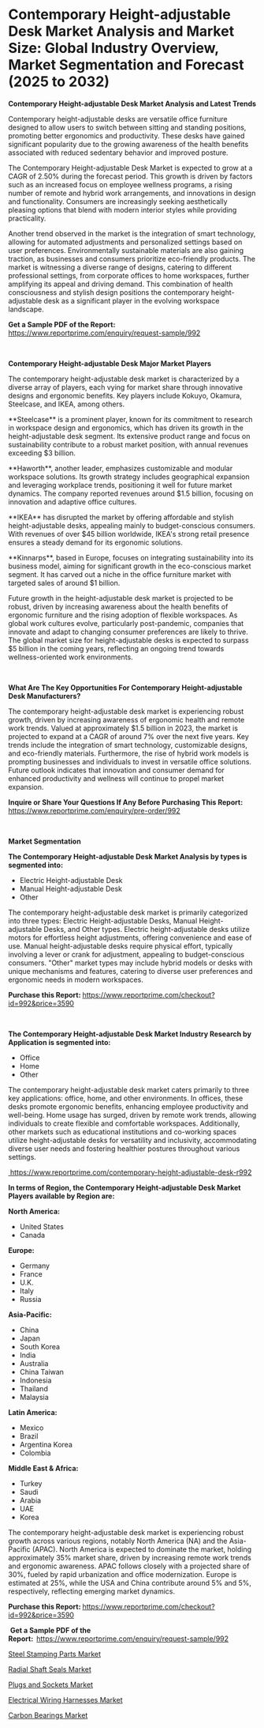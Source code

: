 <p><h1>Contemporary Height-adjustable Desk Market Analysis and Market Size: Global Industry Overview, Market Segmentation and Forecast (2025 to 2032)</h1></p><p><strong>Contemporary Height-adjustable Desk Market Analysis and Latest Trends</strong></p>
<p><p>Contemporary height-adjustable desks are versatile office furniture designed to allow users to switch between sitting and standing positions, promoting better ergonomics and productivity. These desks have gained significant popularity due to the growing awareness of the health benefits associated with reduced sedentary behavior and improved posture. </p><p>The Contemporary Height-adjustable Desk Market is expected to grow at a CAGR of 2.50% during the forecast period. This growth is driven by factors such as an increased focus on employee wellness programs, a rising number of remote and hybrid work arrangements, and innovations in design and functionality. Consumers are increasingly seeking aesthetically pleasing options that blend with modern interior styles while providing practicality. </p><p>Another trend observed in the market is the integration of smart technology, allowing for automated adjustments and personalized settings based on user preferences. Environmentally sustainable materials are also gaining traction, as businesses and consumers prioritize eco-friendly products. The market is witnessing a diverse range of designs, catering to different professional settings, from corporate offices to home workspaces, further amplifying its appeal and driving demand. This combination of health consciousness and stylish design positions the contemporary height-adjustable desk as a significant player in the evolving workspace landscape.</p></p>
<p><strong>Get a Sample PDF of the Report:&nbsp;</strong> <a href="https://www.reportprime.com/enquiry/request-sample/992?utm_campaign=2840&utm_medium=2&utm_source=Github&utm_content=ia&utm_term=18032025&utm_id=contemporary-height-adjustable-desk">https://www.reportprime.com/enquiry/request-sample/992</a></p>
<p>&nbsp;</p>
<p><strong>Contemporary Height-adjustable Desk Major Market Players</strong></p>
<p><p>The contemporary height-adjustable desk market is characterized by a diverse array of players, each vying for market share through innovative designs and ergonomic benefits. Key players include Kokuyo, Okamura, Steelcase, and IKEA, among others.</p><p>**Steelcase** is a prominent player, known for its commitment to research in workspace design and ergonomics, which has driven its growth in the height-adjustable desk segment. Its extensive product range and focus on sustainability contribute to a robust market position, with annual revenues exceeding $3 billion.</p><p>**Haworth**, another leader, emphasizes customizable and modular workspace solutions. Its growth strategy includes geographical expansion and leveraging workplace trends, positioning it well for future market dynamics. The company reported revenues around $1.5 billion, focusing on innovation and adaptive office cultures.</p><p>**IKEA** has disrupted the market by offering affordable and stylish height-adjustable desks, appealing mainly to budget-conscious consumers. With revenues of over $45 billion worldwide, IKEA's strong retail presence ensures a steady demand for its ergonomic solutions.</p><p>**Kinnarps**, based in Europe, focuses on integrating sustainability into its business model, aiming for significant growth in the eco-conscious market segment. It has carved out a niche in the office furniture market with targeted sales of around $1 billion.</p><p>Future growth in the height-adjustable desk market is projected to be robust, driven by increasing awareness about the health benefits of ergonomic furniture and the rising adoption of flexible workspaces. As global work cultures evolve, particularly post-pandemic, companies that innovate and adapt to changing consumer preferences are likely to thrive. The global market size for height-adjustable desks is expected to surpass $5 billion in the coming years, reflecting an ongoing trend towards wellness-oriented work environments.</p></p>
<p>&nbsp;</p>
<p><strong>What Are The Key Opportunities For Contemporary Height-adjustable Desk Manufacturers?</strong></p>
<p><p>The contemporary height-adjustable desk market is experiencing robust growth, driven by increasing awareness of ergonomic health and remote work trends. Valued at approximately $1.5 billion in 2023, the market is projected to expand at a CAGR of around 7% over the next five years. Key trends include the integration of smart technology, customizable designs, and eco-friendly materials. Furthermore, the rise of hybrid work models is prompting businesses and individuals to invest in versatile office solutions. Future outlook indicates that innovation and consumer demand for enhanced productivity and wellness will continue to propel market expansion.</p></p>
<p><strong>Inquire or Share Your Questions If Any Before Purchasing This Report:</strong> <a href="https://www.reportprime.com/enquiry/pre-order/992?utm_campaign=2840&utm_medium=2&utm_source=Github&utm_content=ia&utm_term=18032025&utm_id=contemporary-height-adjustable-desk">https://www.reportprime.com/enquiry/pre-order/992</a></p>
<p>&nbsp;</p>
<p><strong>Market Segmentation</strong></p>
<p><strong>The Contemporary Height-adjustable Desk Market Analysis by types is segmented into:</strong></p>
<p><ul><li>Electric Height-adjustable Desk</li><li>Manual Height-adjustable Desk</li><li>Other</li></ul></p>
<p><p>The contemporary height-adjustable desk market is primarily categorized into three types: Electric Height-adjustable Desks, Manual Height-adjustable Desks, and Other types. Electric height-adjustable desks utilize motors for effortless height adjustments, offering convenience and ease of use. Manual height-adjustable desks require physical effort, typically involving a lever or crank for adjustment, appealing to budget-conscious consumers. "Other" market types may include hybrid models or desks with unique mechanisms and features, catering to diverse user preferences and ergonomic needs in modern workspaces.</p></p>
<p><strong>Purchase this Report:&nbsp;</strong><a href="https://www.reportprime.com/checkout?id=992&price=3590&utm_campaign=2840&utm_medium=2&utm_source=Github&utm_content=ia&utm_term=18032025&utm_id=contemporary-height-adjustable-desk">https://www.reportprime.com/checkout?id=992&price=3590</a></p>
<p>&nbsp;</p>
<p><strong>The Contemporary Height-adjustable Desk Market Industry Research by Application is segmented into:</strong></p>
<p><ul><li>Office</li><li>Home</li><li>Other</li></ul></p>
<p><p>The contemporary height-adjustable desk market caters primarily to three key applications: office, home, and other environments. In offices, these desks promote ergonomic benefits, enhancing employee productivity and well-being. Home usage has surged, driven by remote work trends, allowing individuals to create flexible and comfortable workspaces. Additionally, other markets such as educational institutions and co-working spaces utilize height-adjustable desks for versatility and inclusivity, accommodating diverse user needs and fostering healthier postures throughout various settings.</p></p>
<p><a href="https://www.reportprime.com/contemporary-height-adjustable-desk-r992?utm_campaign=2840&utm_medium=2&utm_source=Github&utm_content=ia&utm_term=18032025&utm_id=contemporary-height-adjustable-desk">&nbsp;https://www.reportprime.com/contemporary-height-adjustable-desk-r992</a></p>
<p><strong>In terms of Region, the Contemporary Height-adjustable Desk Market Players available by Region are:</strong></p>
<p>
    <p> <strong> North America: </strong>
        <ul>
            <li>United States</li>
            <li>Canada</li>
        </ul>
        </p> 
    <p> <strong> Europe: </strong>
        <ul>
            <li>Germany</li>
            <li>France</li>
            <li>U.K.</li>
            <li>Italy</li>
            <li>Russia</li>
        </ul>
        </p> 
    <p> <strong> Asia-Pacific: </strong>
        <ul>
            <li>China</li>
            <li>Japan</li>
            <li>South Korea</li>
            <li>India</li>
            <li>Australia</li>
            <li>China Taiwan</li>
            <li>Indonesia</li>
            <li>Thailand</li>
            <li>Malaysia</li>
        </ul>
        </p> 
    <p> <strong> Latin America: </strong>
        <ul>
            <li>Mexico</li>
            <li>Brazil</li>
            <li>Argentina Korea</li>
            <li>Colombia</li>
        </ul>
        </p> 
    <p> <strong> Middle East & Africa: </strong>
        <ul>
            <li>Turkey</li>
            <li>Saudi</li>
            <li>Arabia</li>
            <li>UAE</li>
            <li>Korea</li>
        </ul>
    </p>
    </p>
<p><p>The contemporary height-adjustable desk market is experiencing robust growth across various regions, notably North America (NA) and the Asia-Pacific (APAC). North America is expected to dominate the market, holding approximately 35% market share, driven by increasing remote work trends and ergonomic awareness. APAC follows closely with a projected share of 30%, fueled by rapid urbanization and office modernization. Europe is estimated at 25%, while the USA and China contribute around 5% and 5%, respectively, reflecting emerging market dynamics.</p></p>
<p><strong>Purchase this Report: </strong><a href="https://www.reportprime.com/checkout?id=992&price=3590&utm_campaign=2840&utm_medium=2&utm_source=Github&utm_content=ia&utm_term=18032025&utm_id=contemporary-height-adjustable-desk">https://www.reportprime.com/checkout?id=992&price=3590</a></p>
<p>&nbsp;<strong>Get a Sample PDF of the Report:&nbsp;&nbsp;</strong><a href="https://www.reportprime.com/enquiry/request-sample/992?utm_campaign=2840&utm_medium=2&utm_source=Github&utm_content=ia&utm_term=18032025&utm_id=contemporary-height-adjustable-desk">https://www.reportprime.com/enquiry/request-sample/992</a></p>
<p><strong></strong></p>
<p><p><a href="https://www.linkedin.com/pulse/global-steel-stamping-parts-market-analysis-statisticson-go3hc?utm_campaign=2840&utm_medium=2&utm_source=Github&utm_content=ia&utm_term=18032025&utm_id=contemporary-height-adjustable-desk">Steel Stamping Parts Market</a></p><p><a href="https://www.linkedin.com/pulse/trends-radial-shaft-seals-market-2025-2032-expected-s1nyc?utm_campaign=2840&utm_medium=2&utm_source=Github&utm_content=ia&utm_term=18032025&utm_id=contemporary-height-adjustable-desk">Radial Shaft Seals Market</a></p><p><a href="https://www.linkedin.com/pulse/global-plugs-sockets-market-analysis-report-encompassing-3dxkc?utm_campaign=2840&utm_medium=2&utm_source=Github&utm_content=ia&utm_term=18032025&utm_id=contemporary-height-adjustable-desk">Plugs and Sockets Market</a></p><p><a href="https://www.linkedin.com/pulse/overview-electrical-wiring-harnessesmarket-industryshowing-growth-lgopc?utm_campaign=2840&utm_medium=2&utm_source=Github&utm_content=ia&utm_term=18032025&utm_id=contemporary-height-adjustable-desk">Electrical Wiring Harnesses Market</a></p><p><a href="https://www.linkedin.com/pulse/detailed-insights-competitive-landscape-carbon-bearings-nq90c?utm_campaign=2840&utm_medium=2&utm_source=Github&utm_content=ia&utm_term=18032025&utm_id=contemporary-height-adjustable-desk">Carbon Bearings Market</a></p></p>